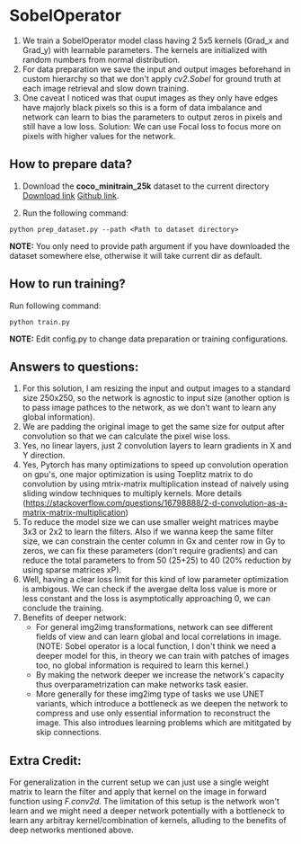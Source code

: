 # SobelOperator

1) We train a SobelOperator model class having 2 5x5 kernels (Grad_x and Grad_y) with learnable parameters. The kernels are initialized with random numbers from normal distribution. 
2) For data preparation we save the input and output images beforehand in custom hierarchy so that we don't apply *cv2.Sobel* for ground truth at each image retrieval and slow down training.
3) One caveat I noticed was that ouput images as they only have edges have majorly black pixels so this is a form of data imbalance and network can learn to bias the parameters to output zeros in pixels and still have a low loss. Solution: We can use Focal loss to focus more on pixels with higher values for the network.


## How to prepare data?

1) Download the **coco_minitrain_25k** dataset to the current directory [Download link](https://ln5.sync.com/dl/0324da1d0/rmi7abjx-2dj4ktii-d9jcwgc5-s7fwwrb7) 
[Github link](https://github.com/giddyyupp/coco-minitrain).

2) Run the following command:
```
python prep_dataset.py --path <Path to dataset directory> 
```
**NOTE:** You only need to provide path argument if you have downloaded the dataset somewhere else, otherwise it will take current dir as default.

## How to run training?

Run following command:
```
python train.py 
```

**NOTE:** Edit config.py to change data preparation or training configurations. 

## Answers to questions:

1) For this solution, I am resizing the input and output images to a standard size 250x250, so the network is agnostic to input size (another option is to pass image pathces to the network, as we don't want to learn any global information).
2) We are padding the original image to get the same size for output after convolution so that we can calculate the pixel wise loss.
3) Yes, no linear layers, just 2 convolution layers to learn gradients in X and Y direction.
4) Yes, Pytorch has many optimizations to speed up convolution operation on gpu's, one major optimization is using Toeplitz matrix to do convolution by using mtrix-matrix multiplication instead of naively using sliding window techniques to multiply kernels. More details (https://stackoverflow.com/questions/16798888/2-d-convolution-as-a-matrix-matrix-multiplication)
5) To reduce the model size we can use smaller weight matrices maybe 3x3 or 2x2 to learn the filters.
Also if we wanna keep the same filter size, we can constrain the center column in Gx and center row in Gy to zeros, we can fix these parameters (don't require gradients) and can reduce the total parameters to from 50 (25+25) to 40 (20% reduction by using sparse matrices xP).
6) Well, having a clear loss limit for this kind of low parameter optimization is ambigous. We can check if the avergae delta loss value is more or less constant and the loss is asymptotically approaching 0, we can conclude the training.   
7) Benefits of deeper network:
    - For general img2img transformations, network can see different fields of view and can learn global and local correlations in image. (NOTE: Sobel operator is a local function, I don't think we need a deeper model for this, in theory we can train with patches of images too, no global information is required to learn this kernel.)
    - By making the network deeper we increase the network's capacity thus overparametrization can make networks task easier.
    - More generally for these img2img type of tasks we use UNET variants, which introduce a bottleneck as we deepen the network to compress and use only essential information to reconstruct the image. This also introdues learning problems which are mititgated by skip connections.  

## Extra Credit:

For generalization in the current setup we can just use a single weight matrix to learn the filter and apply that kernel on the image in forward function using *F.conv2d*. The limitation of this setup is the network won't learn and we might need a deeper network potentially with a bottleneck to learn any arbitray kernel/combination of kernels, alluding to the benefits of deep networks mentioned above. 
